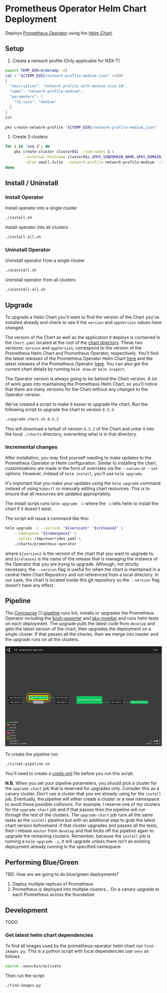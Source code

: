 # Prometheus Operator Helm Chart Deployment

Deploys [Prometheus Operator](https://github.com/coreos/prometheus-operator) using the [Helm Chart](https://github.com/helm/charts/tree/master/stable/prometheus-operator).

## Setup

1. Create a network profile (Only applicable for NSX-T)

```bash
export TEMP_DIR=$(mktemp -d)
cat > "${TEMP_DIR}/network-profile-medium.json" <<EOF
{
  "description": "network profile with medium size LB",
  "name": "network-profile-medium",
  "parameters": {
    "lb_size": "medium"
  }
}
EOF
```

```bash
pks create-network-profile "${TEMP_DIR}/network-profile-medium.json"
```

1. Create 3 clusters

```bash
for i in `seq 3`; do
    pks create-cluster cluster0$i --num-nodes 1 \
        --external-hostname cluster0$i.$PKS_SUBDOMAIN_NAME.$PKS_DOMAIN_NAME \
        --plan small-Istio --network-profile network-profile-medium --non-interactive
done
```
## Install / Uninstall

### Install Operator

Install operator into a single cluster

```bash
./install.sh
```

Install operator into all clusters

```bash
./install-all.sh
```

### Uninstall Operator

Uninstall operator from a single cluster

```bash
./uninstall.sh
```

Uninstall operator from all clusters

```bash
./uninstall-all.sh
```

## Upgrade

To upgrade a Helm Chart you'll want to find the version of the Chart you've installed already and check to see if the `version` and `appVersion` values have changed.

The version of the Chart as well as the application it deploys is contained in the `Chart.yaml` located at the root of the [chart directory](./charts/prometheus-operator/Chart.yaml). These two versions: `version` and `appVersion`, correspond to the version of the Prometheus Helm Chart and Prometheus Operator, respectively. You'll find the latest releases of the Prometheus Operator Helm Chart [here](https://hub.helm.sh/charts/stable/prometheus-operator) and the latest releases of the Prometheus Operator [here](https://github.com/coreos/prometheus-operator/releases). You can also get the current chart details by running `helm show` or `helm inspect`.

The Operator version is always going to be behind the Chart version. A lot of work goes into maintaining the Prometheus Helm Chart, so you'll notice that there are many versions for the Chart without any changes to the Operator version.

We've created a script to make it easier to upgrade the chart. Run the following script to upgrade the chart to version `8.5.2`:

```bash
./upgrade-chart.sh 8.5.2
```

This will download a tarball of version `8.5.2` of the Chart and untar it into the local `./charts` directory, overwriting what is in that directory.

### Incremental changes

After installation, you may find yourself needing to make updates to the Prometheus Operator or Helm configuration. Similar to installing the chart, customizations are made in the form of overrides via the `--values` or `--set` options. However, instead of `helm install`, you'll use `helm upgrade`.

It's important that you make your updates using the `helm upgrade` command instead of using `kubectl` or manually editing chart resources. This is to ensure that all resources are updated appropriately.

The install script runs `helm upgrade -i` where the `-i` tells helm to install the chart if it doesn't exist.

The script will issue a command like this:

```bash
helm upgrade -i --version "${version}" "${release}" \
    --namespace "${namespace}" \
    --values /tmp/overrides.yaml \
    ./charts/prometheus-operator
```

where `${version}` is the version of the chart that you want to upgrade to, and `${release}` is the name of the release that is managing the instance of the Operator that you are trying to upgrade. Although, not strictly necessary, the `--version` flag is useful for when the chart is maintained in a central Helm Chart Repository and not referenced from a local directory. In our case, the chart is located inside this git repository so the `--version` flag doesn't have any effect.

## Pipeline

The [Concourse](https://concourse-ci.org/) CI [pipeline](./ci/pipeline.yml) runs lint, installs or upgrades the Prometheus Operator including the [bosh-exporter](./charts/prometheus-operator/charts/bosh-exporter) and [pks-monitor](./charts/prometheus-operator/charts/pks-monitor) and runs helm tests on each deployment. The upgrade pulls the latest code from `develop` and gets the latest version of the chart, then upgrades the deployment on a single cluster. If that passes all the checks, then we merge into master and the upgrade runs on all the clusters.

![Concourse Pipeline](pipeline.png "Concourse Pipeline")

To create the pipeline run:

```bash
./ci/set-pipeline.sh
```

You'll need to create a [creds.yml](./ci/creds.yml.sample) file before you run this script.

__N.B.__ When you set your pipeline parameters, you should pick a cluster for the `upgrade-chart` job that is reserved for upgrades only. Consider this as a canary cluster. Don't use a cluster that you are already using for the `install` job. Eventually, the pipeline will either create a cluster or a new namespace to avoid these possible collisions. For example, I reserve one of my clusters for the `upgrade-chart` job and if that passes then the pipeline will run through the rest of the clusters. The `upgrade-chart` job runs all the same tasks as the `install` pipeline but with an additional step to grab the latest chart version beforehand. If that cluster upgrades and passes all the tests, then I rebase `master` from `develop` and that kicks off the pipeline again to upgrade the remaining clusters. Remember, because the `install` job is running a `helm upgrade -i`, it will upgrade unless there isn't an existing deployment already running in the specified namespace.

## Performing Blue/Green

TBD: How are we going to do blue/green deployments?

1. Deploy multiple replicas of Prometheus
2. Prometheus is deployed into multiple clusters... Do a canary upgrade to each Prometheus across the foundation

## Development

TODO

### Get latest helm chart dependencies

To find all images used by the prometheus-operator helm chart run `find-images.py`. This is a python script with local dependencies use `venv` as follows

```bash
source .venv/bin/activate
```

Then run the script

```bash
./find-images.py
```
